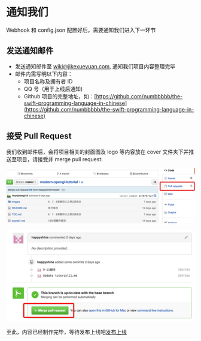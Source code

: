 # 通知我们

Webhook 和 config.json 配置好后，需要通知我们进入下一环节

## 发送通知邮件

- 发送通知邮件至 wiki@jikexueyuan.com, 通知我们项目内容整理完毕
- 邮件内需写明以下内容：
   - 项目名称及拥有者 ID
   - QQ 号（用于上线后通知)
   - Github 项目的完整地址，如：[https://github.com/numbbbbb/the-swift-programming-language-in-chinese](https://github.com/numbbbbb/the-swift-programming-language-in-chinese)
  
  
## 接受 Pull Request

我们收到邮件后，会将项目相关的封面图及 logo 等内容放在 cover 文件夹下并推送至项目，请接受并 merge pull request:

![pull_request](images/pull_request.png)

![pull_request2](images/pull_request2.png)

至此，内容已经制作完毕，等待发布上线吧[发布上线](put-online.md)